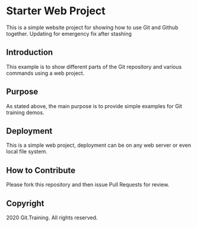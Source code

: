 # Starter Web Project

This is a simple website project for showing how to use Git and Github together. 
Updating for emergency fix after stashing

## Introduction

This example is to show different parts
of the Git repository and various commands using a web project.

## Purpose

As stated above, the main purpose is to 
provide simple examples for Git training demos.

## Deployment

This is a simple web project, deployment
can be on any web server or even local file system.

## How to Contribute

Please fork this repository and then issue Pull Requests for 
review.

## Copyright

2020 Git.Training. All rights reserved.